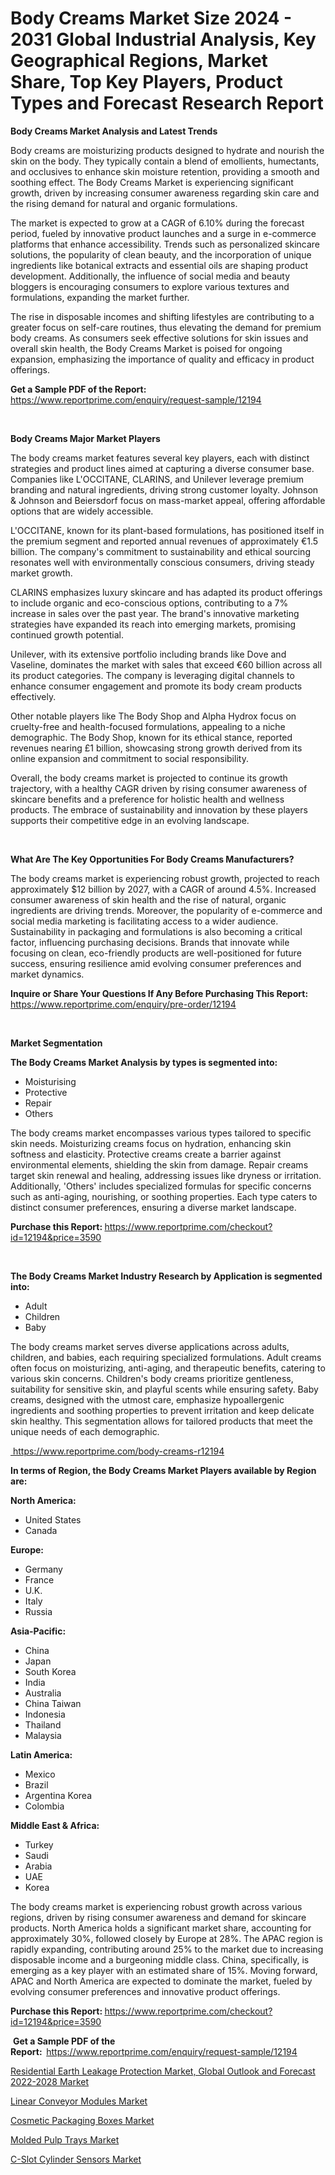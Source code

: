 <p><h1>Body Creams Market Size 2024 - 2031 Global Industrial Analysis, Key Geographical Regions, Market Share, Top Key Players, Product Types and Forecast Research Report</h1></p><p><strong>Body Creams Market Analysis and Latest Trends</strong></p>
<p><p>Body creams are moisturizing products designed to hydrate and nourish the skin on the body. They typically contain a blend of emollients, humectants, and occlusives to enhance skin moisture retention, providing a smooth and soothing effect. The Body Creams Market is experiencing significant growth, driven by increasing consumer awareness regarding skin care and the rising demand for natural and organic formulations.</p><p>The market is expected to grow at a CAGR of 6.10% during the forecast period, fueled by innovative product launches and a surge in e-commerce platforms that enhance accessibility. Trends such as personalized skincare solutions, the popularity of clean beauty, and the incorporation of unique ingredients like botanical extracts and essential oils are shaping product development. Additionally, the influence of social media and beauty bloggers is encouraging consumers to explore various textures and formulations, expanding the market further.</p><p>The rise in disposable incomes and shifting lifestyles are contributing to a greater focus on self-care routines, thus elevating the demand for premium body creams. As consumers seek effective solutions for skin issues and overall skin health, the Body Creams Market is poised for ongoing expansion, emphasizing the importance of quality and efficacy in product offerings.</p></p>
<p><strong>Get a Sample PDF of the Report:&nbsp;</strong> <a href="https://www.reportprime.com/enquiry/request-sample/12194">https://www.reportprime.com/enquiry/request-sample/12194</a></p>
<p>&nbsp;</p>
<p><strong>Body Creams Major Market Players</strong></p>
<p><p>The body creams market features several key players, each with distinct strategies and product lines aimed at capturing a diverse consumer base. Companies like L'OCCITANE, CLARINS, and Unilever leverage premium branding and natural ingredients, driving strong customer loyalty. Johnson & Johnson and Beiersdorf focus on mass-market appeal, offering affordable options that are widely accessible.</p><p>L'OCCITANE, known for its plant-based formulations, has positioned itself in the premium segment and reported annual revenues of approximately €1.5 billion. The company's commitment to sustainability and ethical sourcing resonates well with environmentally conscious consumers, driving steady market growth.</p><p>CLARINS emphasizes luxury skincare and has adapted its product offerings to include organic and eco-conscious options, contributing to a 7% increase in sales over the past year. The brand's innovative marketing strategies have expanded its reach into emerging markets, promising continued growth potential.</p><p>Unilever, with its extensive portfolio including brands like Dove and Vaseline, dominates the market with sales that exceed €60 billion across all its product categories. The company is leveraging digital channels to enhance consumer engagement and promote its body cream products effectively.</p><p>Other notable players like The Body Shop and Alpha Hydrox focus on cruelty-free and health-focused formulations, appealing to a niche demographic. The Body Shop, known for its ethical stance, reported revenues nearing £1 billion, showcasing strong growth derived from its online expansion and commitment to social responsibility.</p><p>Overall, the body creams market is projected to continue its growth trajectory, with a healthy CAGR driven by rising consumer awareness of skincare benefits and a preference for holistic health and wellness products. The embrace of sustainability and innovation by these players supports their competitive edge in an evolving landscape.</p></p>
<p>&nbsp;</p>
<p><strong>What Are The Key Opportunities For Body Creams Manufacturers?</strong></p>
<p><p>The body creams market is experiencing robust growth, projected to reach approximately $12 billion by 2027, with a CAGR of around 4.5%. Increased consumer awareness of skin health and the rise of natural, organic ingredients are driving trends. Moreover, the popularity of e-commerce and social media marketing is facilitating access to a wider audience. Sustainability in packaging and formulations is also becoming a critical factor, influencing purchasing decisions. Brands that innovate while focusing on clean, eco-friendly products are well-positioned for future success, ensuring resilience amid evolving consumer preferences and market dynamics.</p></p>
<p><strong>Inquire or Share Your Questions If Any Before Purchasing This Report:</strong> <a href="https://www.reportprime.com/enquiry/pre-order/12194">https://www.reportprime.com/enquiry/pre-order/12194</a></p>
<p>&nbsp;</p>
<p><strong>Market Segmentation</strong></p>
<p><strong>The Body Creams Market Analysis by types is segmented into:</strong></p>
<p><ul><li>Moisturising</li><li>Protective</li><li>Repair</li><li>Others</li></ul></p>
<p><p>The body creams market encompasses various types tailored to specific skin needs. Moisturizing creams focus on hydration, enhancing skin softness and elasticity. Protective creams create a barrier against environmental elements, shielding the skin from damage. Repair creams target skin renewal and healing, addressing issues like dryness or irritation. Additionally, 'Others' includes specialized formulas for specific concerns such as anti-aging, nourishing, or soothing properties. Each type caters to distinct consumer preferences, ensuring a diverse market landscape.</p></p>
<p><strong>Purchase this Report:&nbsp;</strong><a href="https://www.reportprime.com/checkout?id=12194&price=3590">https://www.reportprime.com/checkout?id=12194&price=3590</a></p>
<p>&nbsp;</p>
<p><strong>The Body Creams Market Industry Research by Application is segmented into:</strong></p>
<p><ul><li>Adult</li><li>Children</li><li>Baby</li></ul></p>
<p><p>The body creams market serves diverse applications across adults, children, and babies, each requiring specialized formulations. Adult creams often focus on moisturizing, anti-aging, and therapeutic benefits, catering to various skin concerns. Children's body creams prioritize gentleness, suitability for sensitive skin, and playful scents while ensuring safety. Baby creams, designed with the utmost care, emphasize hypoallergenic ingredients and soothing properties to prevent irritation and keep delicate skin healthy. This segmentation allows for tailored products that meet the unique needs of each demographic.</p></p>
<p><a href="https://www.reportprime.com/body-creams-r12194">&nbsp;https://www.reportprime.com/body-creams-r12194</a></p>
<p><strong>In terms of Region, the Body Creams Market Players available by Region are:</strong></p>
<p>
    <p> <strong> North America: </strong>
        <ul>
            <li>United States</li>
            <li>Canada</li>
        </ul>
        </p> 
    <p> <strong> Europe: </strong>
        <ul>
            <li>Germany</li>
            <li>France</li>
            <li>U.K.</li>
            <li>Italy</li>
            <li>Russia</li>
        </ul>
        </p> 
    <p> <strong> Asia-Pacific: </strong>
        <ul>
            <li>China</li>
            <li>Japan</li>
            <li>South Korea</li>
            <li>India</li>
            <li>Australia</li>
            <li>China Taiwan</li>
            <li>Indonesia</li>
            <li>Thailand</li>
            <li>Malaysia</li>
        </ul>
        </p> 
    <p> <strong> Latin America: </strong>
        <ul>
            <li>Mexico</li>
            <li>Brazil</li>
            <li>Argentina Korea</li>
            <li>Colombia</li>
        </ul>
        </p> 
    <p> <strong> Middle East & Africa: </strong>
        <ul>
            <li>Turkey</li>
            <li>Saudi</li>
            <li>Arabia</li>
            <li>UAE</li>
            <li>Korea</li>
        </ul>
    </p>
    </p>
<p><p>The body creams market is experiencing robust growth across various regions, driven by rising consumer awareness and demand for skincare products. North America holds a significant market share, accounting for approximately 30%, followed closely by Europe at 28%. The APAC region is rapidly expanding, contributing around 25% to the market due to increasing disposable income and a burgeoning middle class. China, specifically, is emerging as a key player with an estimated share of 15%. Moving forward, APAC and North America are expected to dominate the market, fueled by evolving consumer preferences and innovative product offerings.</p></p>
<p><strong>Purchase this Report: </strong><a href="https://www.reportprime.com/checkout?id=12194&price=3590">https://www.reportprime.com/checkout?id=12194&price=3590</a></p>
<p>&nbsp;<strong>Get a Sample PDF of the Report:&nbsp;&nbsp;</strong><a href="https://www.reportprime.com/enquiry/request-sample/12194">https://www.reportprime.com/enquiry/request-sample/12194</a></p>
<p><strong></strong></p>
<p><p><a href="https://www.linkedin.com/pulse/market-forecast-global-residential-earth-leakage-protection-dfagf?trackingId=tBYJIT8kRs6wiaoIkNLJ7g%3D%3D">Residential Earth Leakage Protection Market, Global Outlook and Forecast 2022-2028 Market</a></p><p><a href="https://issuu.com/reportprime-2/docs/linear-conveyor-modules-market-size_030642301c5a24">Linear Conveyor Modules Market</a></p><p><a href="https://medium.com/@millerjimk/global-perspectives-on-cosmetic-packaging-boxes-market-trends-challenges-and-forecast-b1b9b560e3a6">Cosmetic Packaging Boxes Market</a></p><p><a href="https://medium.com/@jewelmohr25/molded-pulp-trays-market-outlook-complete-industry-analysis-2024-to-2031-991f78aa0c96">Molded Pulp Trays Market</a></p><p><a href="https://issuu.com/reportprime-2/docs/c-slot-cylinder-sensors-market-size_b8fba31af368fb">C-Slot Cylinder Sensors Market</a></p></p>